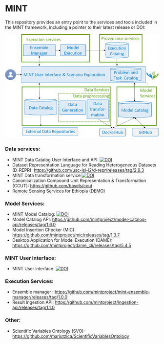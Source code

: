 # MINT
This repository provides an entry point to the services and tools included in the MINT framework, including a pointer to their latest release or DOI:

![image](architecture_reduced.png)

### Data services:
- MINT Data Catalog User Interface and API: [![DOI](https://zenodo.org/badge/159735867.svg)](https://zenodo.org/badge/latestdoi/159735867)
- Dataset Representation Language for Reading Heterogeneous Datasets (D-REPR): https://github.com/usc-isi-i2/d-repr/releases/tag/2.9.3
- MINT Data transformation service [![DOI](https://zenodo.org/badge/191113450.svg)](https://zenodo.org/badge/latestdoi/191113450)
- Canonicalization Compound Unit Representation & Transformation (CCUT): https://github.com/basels/ccut
- Remote Sensing Services for Ethiopia [(DEMO)](http://umnlcc.cs.umn.edu/river-width-demo/)

### Model Services:
- MINT Model Catalog: [![DOI](https://zenodo.org/badge/184657823.svg)](https://zenodo.org/badge/latestdoi/184657823)
- Model Catalog API: https://github.com/mintproject/model-catalog-api/releases/tag/1.6.0
- Model Insertion Checker (MIC): https://github.com/mintproject/mic/releases/tag/1.3.7
- Desktop Application for Model Execution (DAME): https://github.com/mintproject/dame_cli/releases/tag/5.4.5

### MINT User Interface:
- MINT User interface: [![DOI](https://zenodo.org/badge/196629626.svg)](https://zenodo.org/badge/latestdoi/196629626)

### Execution Services:
- Ensemble manager : https://github.com/mintproject/mint-ensemble-manager/releases/tag/1.0.0
- Result ingestion API: https://github.com/mintproject/ingestion-api/releases/tag/1.1.0

### Other:
- Scientific Variables Ontology (SVO): https://github.com/mariutzica/ScientificVariablesOntology
